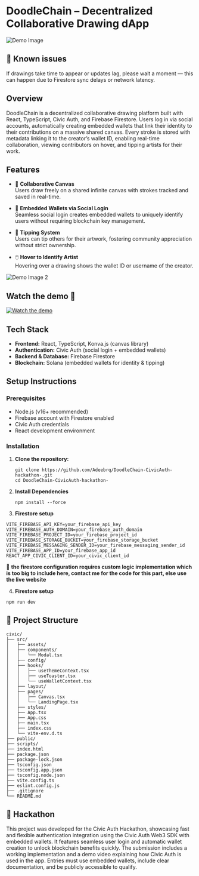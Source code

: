 # DoodleChain – Decentralized Collaborative Drawing dApp

![Demo Image](https://drive.google.com/uc?export=view&id=1RA-CFVkKmrRAIJJKItlI_WrfHhJJAM1u)

## 🚨 Known issues

If drawings take time to appear or updates lag, please wait a moment — this can happen due to Firestore sync delays or network latency.

## Overview

DoodleChain is a decentralized collaborative drawing platform built with React, TypeScript, Civic Auth, and Firebase Firestore. Users log in via social accounts, automatically creating embedded wallets that link their identity to their contributions on a massive shared canvas. Every stroke is stored with metadata linking it to the creator’s wallet ID, enabling real-time collaboration, viewing contributors on hover, and tipping artists for their work.

## Features

- 🎨 **Collaborative Canvas**  
  Users draw freely on a shared infinite canvas with strokes tracked and saved in real-time.

- 🔐 **Embedded Wallets via Social Login**  
  Seamless social login creates embedded wallets to uniquely identify users without requiring blockchain key management.

- 💸 **Tipping System**  
  Users can tip others for their artwork, fostering community appreciation without strict ownership.

- 🖱️ **Hover to Identify Artist**  
  Hovering over a drawing shows the wallet ID or username of the creator.
  
![Demo Image 2](https://drive.google.com/uc?export=view&id=1JLydYLPDs0JRHTt7wz8uLhEOyNBwzCNt)

## Watch the demo 🎥
[![Watch the demo](https://drive.google.com/uc?export=view&id=1TaP5YlmdkIgwyOwjfPK4DkjocroLFeJL)](https://youtu.be/NL0EhvVf7qI?si=CNXNyBcOKLNFKBZV)


## Tech Stack

* **Frontend:** React, TypeScript, Konva.js (canvas library)  
* **Authentication:** Civic Auth (social login + embedded wallets)  
* **Backend & Database:** Firebase Firestore  
* **Blockchain:** Solana (embedded wallets for identity & tipping)

## Setup Instructions

### Prerequisites
- Node.js (v16+ recommended)
- Firebase account with Firestore enabled
- Civic Auth credentials
- React development environment

### Installation


1. **Clone the repository:**
   ```
   git clone https://github.com/Adeebrq/DoodleChain-CivicAuth-hackathon-.git
   cd DoodleChain-CivicAuth-hackathon-
   ```

2. **Install Dependencies**
   ```
   npm install --force
   ```
   
3. **Firestore setup**
```
VITE_FIREBASE_API_KEY=your_firebase_api_key
VITE_FIREBASE_AUTH_DOMAIN=your_firebase_auth_domain
VITE_FIREBASE_PROJECT_ID=your_firebase_project_id
VITE_FIREBASE_STORAGE_BUCKET=your_firebase_storage_bucket
VITE_FIREBASE_MESSAGING_SENDER_ID=your_firebase_messaging_sender_id
VITE_FIREBASE_APP_ID=your_firebase_app_id
REACT_APP_CIVIC_CLIENT_ID=your_civic_client_id
```
🚨 **the firestore configuration requires custom logic implementation which is too big to include here, contact me for the code for this part, else use the live website**

4. **Firestore setup**
```
npm run dev
```




## 📁 Project Structure

```
civic/
├── src/
│   ├── assets/
│   ├── components/
│   │   └── Modal.tsx
│   ├── config/
│   ├── hooks/
│   │   ├── useThemeContext.tsx
│   │   ├── useToaster.tsx
│   │   └── useWalletContext.tsx
│   ├── layout/
│   ├── pages/
│   │   ├── Canvas.tsx
│   │   └── LandingPage.tsx
│   ├── styles/
│   ├── App.tsx
│   ├── App.css
│   ├── main.tsx
│   ├── index.css
│   └── vite-env.d.ts
├── public/
├── scripts/
├── index.html
├── package.json
├── package-lock.json
├── tsconfig.json
├── tsconfig.app.json
├── tsconfig.node.json
├── vite.config.ts
├── eslint.config.js
├── .gitignore
└── README.md
```

## 🏁 Hackathon

This project was developed for the Civic Auth Hackathon, showcasing fast and flexible authentication integration using the Civic Auth Web3 SDK with embedded wallets. It features seamless user login and automatic wallet creation to unlock blockchain benefits quickly. The submission includes a working implementation and a demo video explaining how Civic Auth is used in the app. Entries must use embedded wallets, include clear documentation, and be publicly accessible to qualify.
